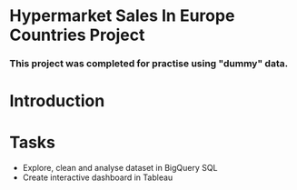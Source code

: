 # Hypermarket Sales In Europe Countries Project

### This project was completed for practise using "dummy" data.

# Introduction

# Tasks
* Explore, clean and analyse dataset in BigQuery SQL
* Create interactive dashboard in Tableau 

